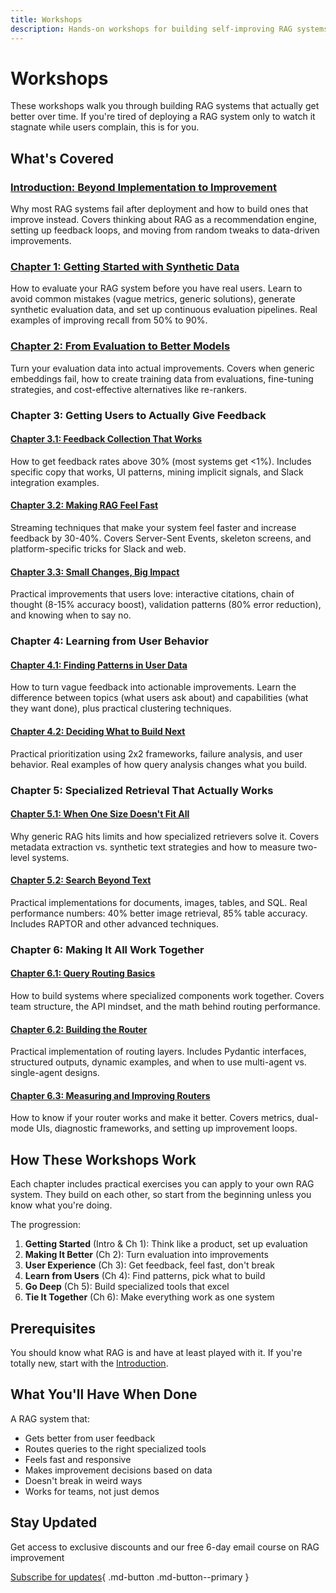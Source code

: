 ```yaml
---
title: Workshops
description: Hands-on workshops for building self-improving RAG systems
---
```


# Workshops

These workshops walk you through building RAG systems that actually get better over time. If you're tired of deploying a RAG system only to watch it stagnate while users complain, this is for you.

## What's Covered

### [Introduction: Beyond Implementation to Improvement](chapter0.md)

Why most RAG systems fail after deployment and how to build ones that improve instead. Covers thinking about RAG as a recommendation engine, setting up feedback loops, and moving from random tweaks to data-driven improvements.

### [Chapter 1: Getting Started with Synthetic Data](chapter1.md)

How to evaluate your RAG system before you have real users. Learn to avoid common mistakes (vague metrics, generic solutions), generate synthetic evaluation data, and set up continuous evaluation pipelines. Real examples of improving recall from 50% to 90%.

### [Chapter 2: From Evaluation to Better Models](chapter2.md)

Turn your evaluation data into actual improvements. Covers when generic embeddings fail, how to create training data from evaluations, fine-tuning strategies, and cost-effective alternatives like re-rankers.

### Chapter 3: Getting Users to Actually Give Feedback

#### [Chapter 3.1: Feedback Collection That Works](chapter3-1.md)

How to get feedback rates above 30% (most systems get <1%). Includes specific copy that works, UI patterns, mining implicit signals, and Slack integration examples.

#### [Chapter 3.2: Making RAG Feel Fast](chapter3-2.md)

Streaming techniques that make your system feel faster and increase feedback by 30-40%. Covers Server-Sent Events, skeleton screens, and platform-specific tricks for Slack and web.

#### [Chapter 3.3: Small Changes, Big Impact](chapter3-3.md)

Practical improvements that users love: interactive citations, chain of thought (8-15% accuracy boost), validation patterns (80% error reduction), and knowing when to say no.

### Chapter 4: Learning from User Behavior

#### [Chapter 4.1: Finding Patterns in User Data](chapter4-1.md)

How to turn vague feedback into actionable improvements. Learn the difference between topics (what users ask about) and capabilities (what they want done), plus practical clustering techniques.

#### [Chapter 4.2: Deciding What to Build Next](chapter4-2.md)

Practical prioritization using 2x2 frameworks, failure analysis, and user behavior. Real examples of how query analysis changes what you build.

### Chapter 5: Specialized Retrieval That Actually Works

#### [Chapter 5.1: When One Size Doesn't Fit All](chapter5-1.md)

Why generic RAG hits limits and how specialized retrievers solve it. Covers metadata extraction vs. synthetic text strategies and how to measure two-level systems.

#### [Chapter 5.2: Search Beyond Text](chapter5-2.md)

Practical implementations for documents, images, tables, and SQL. Real performance numbers: 40% better image retrieval, 85% table accuracy. Includes RAPTOR and other advanced techniques.

### Chapter 6: Making It All Work Together

#### [Chapter 6.1: Query Routing Basics](chapter6-1.md)

How to build systems where specialized components work together. Covers team structure, the API mindset, and the math behind routing performance.

#### [Chapter 6.2: Building the Router](chapter6-2.md)

Practical implementation of routing layers. Includes Pydantic interfaces, structured outputs, dynamic examples, and when to use multi-agent vs. single-agent designs.

#### [Chapter 6.3: Measuring and Improving Routers](chapter6-3.md)

How to know if your router works and make it better. Covers metrics, dual-mode UIs, diagnostic frameworks, and setting up improvement loops.

## How These Workshops Work

Each chapter includes practical exercises you can apply to your own RAG system. They build on each other, so start from the beginning unless you know what you're doing.

The progression:
1. **Getting Started** (Intro & Ch 1): Think like a product, set up evaluation
2. **Making It Better** (Ch 2): Turn evaluation into improvements
3. **User Experience** (Ch 3): Get feedback, feel fast, don't break
4. **Learn from Users** (Ch 4): Find patterns, pick what to build
5. **Go Deep** (Ch 5): Build specialized tools that excel
6. **Tie It Together** (Ch 6): Make everything work as one system

## Prerequisites

You should know what RAG is and have at least played with it. If you're totally new, start with the [Introduction](chapter0.md).

## What You'll Have When Done

A RAG system that:
- Gets better from user feedback
- Routes queries to the right specialized tools
- Feels fast and responsive
- Makes improvement decisions based on data
- Doesn't break in weird ways
- Works for teams, not just demos

## Stay Updated

Get access to exclusive discounts and our free 6-day email course on RAG improvement

[Subscribe for updates](https://himprovingrag.com){ .md-button .md-button--primary }